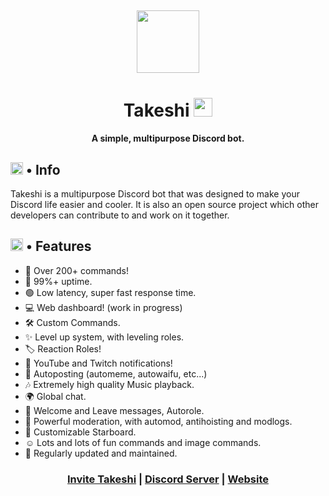 <h2 align="center">
  <img src="https://cdn.discordapp.com/avatars/861312967852556298/5b459b6519ec57dbd4798e601afdc597.png?size=1024" height='100px' width='100px'>
</h2>

<h1 align="center">Takeshi <img src="https://cdn.discordapp.com/emojis/866208070366396447.png?" height="30px"></h1>
<h4 align="center">A simple, multipurpose Discord bot.</h4>

<h2><img src="https://cdn.discordapp.com/emojis/766498653753049109.png?v=1" height="20px"> • Info</h2>

<p>Takeshi is a multipurpose Discord bot that was designed to make your Discord life easier and cooler. It is also an open source project which other developers can contribute to and work on it together.</p>

<h2><img src="https://cdn.discordapp.com/emojis/818758128329556018.gif?v=1" height="20px"> • Features</h2>
<ul>
  <li>📌 Over 200+ commands!</li>
  <li>🔼 99%+ uptime.</li>
  <li>🟢 Low latency, super fast response time.</li>
  <li>💻 Web dashboard! (work in progress)</li>
  <li>🛠️ Custom Commands.</li>
  <li>✨ Level up system, with leveling roles.</li>
  <li>🏷️ Reaction Roles!</li>
  <li>🏓 YouTube and Twitch notifications!</li>
  <li>📨 Autoposting (automeme, autowaifu, etc...)</li>
  <li>🎶 Extremely high quality Music playback.</li>
  <li>🌍 Global chat.</li>
  <li>🎊 Welcome and Leave messages, Autorole.</li>
  <li>🔨 Powerful moderation, with automod, antihoisting and modlogs.</li>
  <li>🌟 Customizable Starboard.</li>
  <li>☺️ Lots and lots of fun commands and image commands.</li>
  <li>🎀 Regularly updated and maintained.</li>
</ul>

<h3 align="center"><a href="https://discord.com/oauth2/authorize?client_id=861312967852556298&scope=bot&permissions=2146958847">Invite Takeshi</a> | <a href="https://github.com/XenonDevZ/Takeshi">Discord Server</a> | <a href="https://github.com/XenonDevZ/Takeshi">Website</a></h3>
